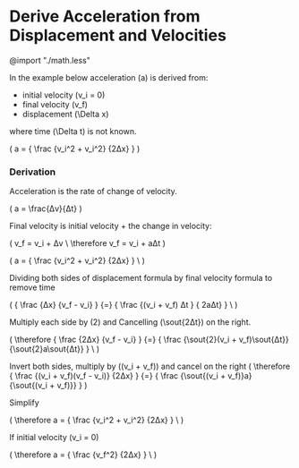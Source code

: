 # Derive Acceleration from Displacement and Velocities

@import "./math.less"

In the example below acceleration  \(a\) is derived from:
- initial velocity \(v_i = 0\) 
- final velocity \(v_f\)
- displacement \(\Delta x\)

where time \(\Delta t\) is not known.

\(
a = {
  \frac
  {v_i^2 +  v_i^2}
  {2Δx}
} 
\)


### Derivation

Acceleration is the rate of change of velocity.

\( 
a = \frac{Δv}{Δt}
\)

Final velocity is initial velocity + the change in velocity:

\( 
v_f = v_i + Δv
\\
\therefore  v_f = v_i + aΔt
\)

\( 
a = {
  \frac
  {v_i^2 +  v_i^2}
  {2Δx}
} 
\\
\)


Dividing both sides of displacement formula by final velocity formula to remove time 

\( 
{
  \frac
  {Δx}
  {v_f - v_i}
} 
{=}
{
  \frac
  {(v_i + v_f)  Δt }
  { 2aΔt}
}
\\
\)


Multiply each side by \(2\) and Cancelling \(\sout{2Δt}\) on the right.

\( 
\therefore
{
  \frac
  {2Δx}
  {v_f - v_i}
} 
{=}
{
  \frac
  {\sout{2}(v_i + v_f)\sout{Δt}}
  {\sout{2}a\sout{Δt}}
}
\\
\)


Invert both sides, multiply by \((v_i + v_f)\) and cancel on the right
\( 
\therefore
{
  \frac
  {(v_i + v_f)(v_f - v_i)}
  {2Δx}
} 
{=}
{
  \frac
  {\sout{(v_i + v_f)}a}
  {\sout{(v_i + v_f)}}
}
\)

Simplify

\( 
\therefore 
a = {
  \frac
  {v_i^2 +  v_i^2}
  {2Δx}
} 
\\
\)

If initial velocity \(v_i = 0\)

\( 
\therefore
a =
{
  \frac
  {v_f^2}
  {2Δx}
} 
\\
\)
